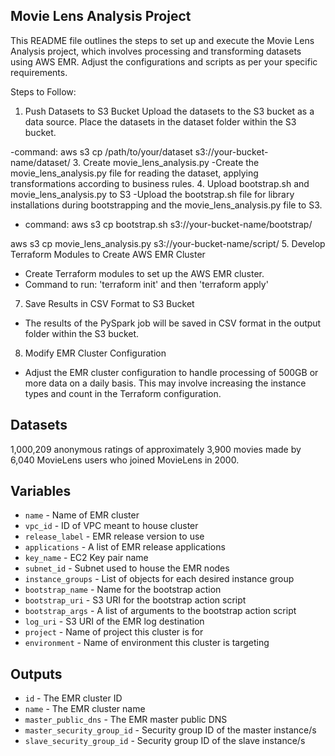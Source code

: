 ## Movie Lens Analysis Project
This README file outlines the steps to set up and execute the Movie Lens Analysis project, which involves processing and transforming datasets using AWS EMR. Adjust the configurations and scripts as per your specific requirements.


Steps to Follow:
1. Push Datasets to S3 Bucket
Upload the datasets to the S3 bucket as a data source. Place the datasets in the dataset folder within the S3 bucket.

-command: aws s3 cp /path/to/your/dataset s3://your-bucket-name/dataset/
3. Create movie_lens_analysis.py
-Create the movie_lens_analysis.py file for reading the dataset, applying transformations according to business rules.
4. Upload bootstrap.sh and movie_lens_analysis.py to S3
-Upload the bootstrap.sh file for library installations during bootstrapping and the movie_lens_analysis.py file to S3.
- command: aws s3 cp bootstrap.sh s3://your-bucket-name/bootstrap/
  
aws s3 cp movie_lens_analysis.py s3://your-bucket-name/script/
5. Develop Terraform Modules to Create AWS EMR Cluster
- Create Terraform modules to set up the AWS EMR cluster.
- Command to run: 'terraform init' and then 'terraform apply'
7. Save Results in CSV Format to S3 Bucket
- The results of the PySpark job will be saved in CSV format in the output folder within the S3 bucket.
8. Modify EMR Cluster Configuration
- Adjust the EMR cluster configuration to handle processing of 500GB or more data on a daily basis. This may involve increasing the instance types and count in the Terraform configuration.

## Datasets
1,000,209 anonymous ratings of approximately 3,900 movies 
made by 6,040 MovieLens users who joined MovieLens in 2000.

## Variables

- `name` - Name of EMR cluster
- `vpc_id` - ID of VPC meant to house cluster
- `release_label` - EMR release version to use
- `applications` - A list of EMR release applications
- `key_name` - EC2 Key pair name
- `subnet_id` - Subnet used to house the EMR nodes
- `instance_groups` - List of objects for each desired instance group
- `bootstrap_name` - Name for the bootstrap action
- `bootstrap_uri` - S3 URI for the bootstrap action script
- `bootstrap_args` - A list of arguments to the bootstrap action script
- `log_uri` - S3 URI of the EMR log destination
- `project` - Name of project this cluster is for
- `environment` - Name of environment this cluster is targeting

## Outputs

- `id` - The EMR cluster ID 
- `name` - The EMR cluster name
- `master_public_dns` - The EMR master public DNS
- `master_security_group_id` - Security group ID of the master instance/s
- `slave_security_group_id` - Security group ID of the slave instance/s
